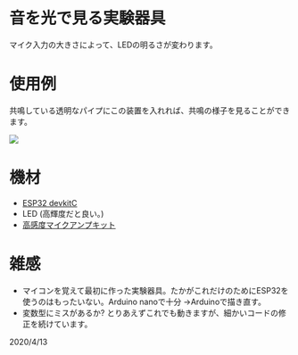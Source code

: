 # 音を光で見る実験器具
マイク入力の大きさによって、LEDの明るさが変わります。

# 使用例
共鳴している透明なパイプにこの装置を入れれば、共鳴の様子を見ることができます。  

[![](http://img.youtube.com/vi/J2FA-ZiDZbw/0.jpg)](http://www.youtube.com/watch?v=J2FA-ZiDZbw "気柱の共鳴を音で見る")


# 機材
* [ESP32 devkitC](https://akizukidenshi.com/catalog/g/gM-11819/)
* LED (高輝度だと良い。)
* [高感度マイクアンプキット](https://akizukidenshi.com/catalog/g/gK-05757/)

# 雑感
* マイコンを覚えて最初に作った実験器具。たかがこれだけのためにESP32を使うのはもったいない。Arduino nanoで十分
  →Arduinoで描き直す。
* 変数型にミスがあるか? とりあえずこれでも動きますが、細かいコードの修正を続けています。

2020/4/13